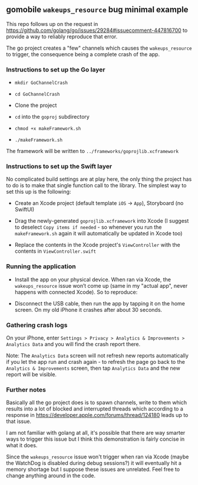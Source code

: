 ## gomobile `wakeups_resource` bug minimal example

This repo follows up on the request in https://github.com/golang/go/issues/29284#issuecomment-447816700 to provide a way to reliably reproduce that error.

The go project creates a "few" channels which causes the `wakeups_resource` to trigger, the consequence being a complete crash of the app.

### Instructions to set up the Go layer

- `mkdir GoChannelCrash`

- `cd GoChannelCrash`

- Clone the project 

- `cd` into the `goproj` subdirectory

- `chmod +x makeFramework.sh`

- `./makeFramework.sh`

The framework will be written to `../frameworks/goprojlib.xcframework`

### Instructions to set up the Swift layer

No complicated build settings are at play here, the only thing the project has to do is to make that single function call to the library. The simplest way to set this up is the following:

- Create an Xcode project (default template `iOS` -> `App`), Storyboard (no SwiftUI)

- Drag the newly-generated `goprojlib.xcframework` into Xcode (I suggest to deselect `Copy items if needed` - so whenever you run the `makeFramework.sh` again it will automatically be updated in Xcode too)

- Replace the contents in the Xcode project's `ViewController` with the contents in `ViewController.swift`

### Running the application

- Install the app on your physical device. When ran via Xcode, the `wakeups_resource` issue won’t come up (same in my "actual app", never happens with connected Xcode). So to reproduce:

- Disconnect the USB cable, then run the app by tapping it on the home screen. On my old iPhone it crashes after about 30 seconds.

### Gathering crash logs

On your iPhone, enter `Settings > Privacy > Analytics & Improvements > Analytics Data` and you will find the crash report there.

Note: The `Analytics Data` screen will not refresh new reports automatically if you let the app run and crash again - to refresh the page go back to the `Analytics & Improvements` screen, then tap `Analytics Data` and the new report will be visible.

### Further notes

Basically all the go project does is to spawn channels, write to them which results into a lot of blocked and interrupted threads which according to a response in https://developer.apple.com/forums/thread/124180 leads up to that issue.

I am not familiar with golang at all, it's possible that there are way smarter ways to trigger this issue but I think this demonstration is fairly concise in what it does.

Since the `wakeups_resource` issue won't trigger when ran via Xcode (maybe the WatchDog is disabled during debug sessions?) it will eventually hit a memory shortage but I suppose these issues are unrelated. Feel free to change anything around in the code.
